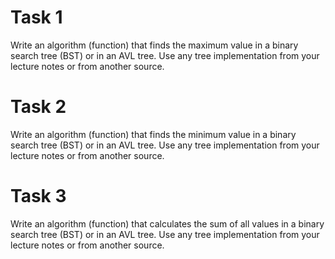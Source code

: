 # Task 1

Write an algorithm (function) that finds the maximum value in a binary search tree (BST) or in an AVL tree.
Use any tree implementation from your lecture notes or from another source.

# Task 2

Write an algorithm (function) that finds the minimum value in a binary search tree (BST) or in an AVL tree.
Use any tree implementation from your lecture notes or from another source.

# Task 3

Write an algorithm (function) that calculates the sum of all values in a binary search tree (BST) or in an AVL tree.
Use any tree implementation from your lecture notes or from another source.
